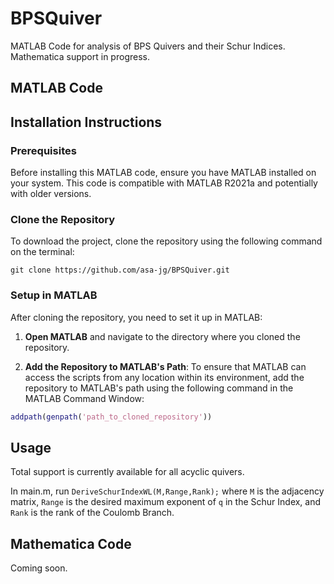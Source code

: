 # BPSQuiver
MATLAB Code for analysis of BPS Quivers and their Schur Indices. Mathematica support in progress.

## MATLAB Code

## Installation Instructions

### Prerequisites

Before installing this MATLAB code, ensure you have MATLAB installed on your system. This code is compatible with MATLAB R2021a and potentially with older versions.

### Clone the Repository

To download the project, clone the repository using the following command on the terminal:

  ```
  git clone https://github.com/asa-jg/BPSQuiver.git
  ```

### Setup in MATLAB

After cloning the repository, you need to set it up in MATLAB:

1. **Open MATLAB** and navigate to the directory where you cloned the repository.

2. **Add the Repository to MATLAB's Path**:
   To ensure that MATLAB can access the scripts from any location within its environment, add the repository to MATLAB's path using the following command in the MATLAB Command Window:

  ```matlab
  addpath(genpath('path_to_cloned_repository'))
  ```
## Usage

Total support is currently available for all acyclic quivers.

In main.m, run `DeriveSchurIndexWL(M,Range,Rank);` where `M` is the adjacency matrix, `Range` is the desired maximum exponent of `q` in the Schur Index, and `Rank` is the rank of the Coulomb Branch.

## Mathematica Code
Coming soon.
